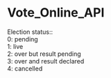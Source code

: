 # Vote_Online_API

Election status::<br>
    0: pending<br>
    1: live<br>
    2: over but result pending<br>
    3: over and result declared<br>
    4: cancelled<br>
